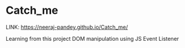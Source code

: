 # Catch_me
LINK: https://neeraj-pandey.github.io/Catch_me/

Learning from this project
DOM manipulation using JS
Event Listener
